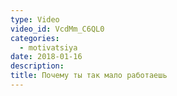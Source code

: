 ```yaml
---
type: Video
video_id: VcdMm_C6QL0
categories:
  - motivatsiya
date: 2018-01-16
description: 
title: Почему ты так мало работаешь
---
```

